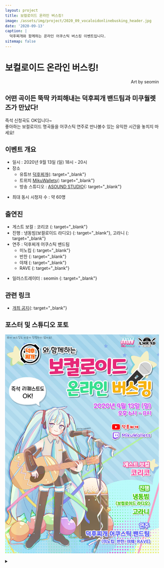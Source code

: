 ```yaml
---
layout: project
title: 보컬로이드 온라인 버스킹!
image: /assets/img/project/2020_09_vocaloidonlinebusking_header.jpg
date: '2020-09-13'
caption: |
  덕후찌개와 함께하는 온라인 어쿠스틱 버스킹 이벤트입니다.
sitemap: false
---
```


# 보컬로이드 온라인 버스킹!
<p style="text-align: right;">Art by seomin</p>

## 어떤 곡이든 뚝딱 카피해내는 덕후찌개 밴드팀과 미쿠월렛즈가 만났다!

즉석 신청곡도 OK입니다~  
좋아하는 보컬로이드 명곡들을 어쿠스틱 연주로 만나볼수 있는 유익한 시간을 놓치지 마세요!

## 이벤트 개요
- 일시 : 2020년 9월 13일 (일) 18시 - 20시
- 장소
  - 유튜브 [<i class="fab fa-youtube"></i> 덕후찌개](https://www.youtube.com/channel/UCM3KUmsrRb01wwNUBJaVOag){: target="_blank"}
  - 트위치 [<i class="fab fa-twitch"></i> MikuWallets](https://www.twitch.tv/mikuwallets/){: target="_blank"}
  - 방송 스튜디오 : [<i class="fab fa-twitter"></i> ASOUND STUDIO](https://twitter.com/asound_studio/){: target="_blank"}

* 최대 동시 시청자 수 : 약 60명

## 출연진
* 게스트 보컬 : 코리코 [<i class="fab fa-twitter"></i>](https://twitter.com/corico_yurideer){: target="_blank"}
* 진행 : 냉동빔(보컬로이드 라디오) [<i class="fab fa-twitter"></i>](https://twitter.com/kdb9262){: target="_blank"}, 고라니 [<i class="fab fa-twitter"></i>](https://twitter.com/Raindeer_2){: target="_blank"}
* 연주 : 덕후찌개 어쿠스틱 밴드팀
  - 미노킴 [<i class="fab fa-twitter"></i>](https://twitter.com/minhoh521){: target="_blank"}
  - 반찬 [<i class="fab fa-twitter"></i>](https://twitter.com/cksgur4897){: target="_blank"}
  - 야채 [<i class="fab fa-twitter"></i>](https://twitter.com/yachae030){: target="_blank"}
  - RAVE [<i class="fab fa-twitter"></i>](https://twitter.com/folrave){: target="_blank"}

- 일러스트레이터 : seomin [<i class="fab fa-twitter"></i>](https://twitter.com/xseomin){: target="_blank"}

## 관련 링크
- [개최 공지](https://twitter.com/MikuWallets/status/1303669887118655488){: target="_blank"}

## 포스터 및 스튜디오 포토 
![poster](/assets/img/project/2020_09_vocaloidonlinebusking_poster.jpg)

<details>
<summary data-closed="더보기" data-open="접기"></summary>
<!-- 스타일 적용시 div 래핑 -->
<div markdown="1" style="padding: 15px 0">

![castphoto](/assets/img/project/2020_09_vocaloidonlinebusking_casts.jpg){: loading="lazy"}

</div>
</details>